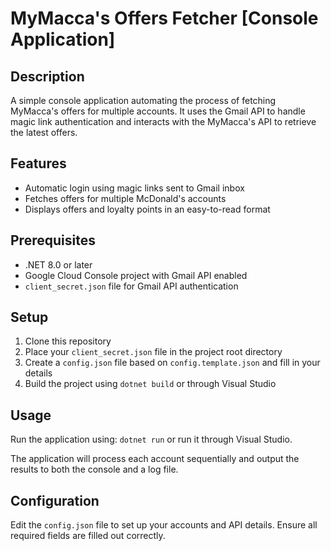 # MyMacca's Offers Fetcher [Console Application]

## Description

A simple console application automating the process of fetching MyMacca's offers for multiple accounts. It uses the Gmail API to handle magic link authentication and interacts with the MyMacca's API to retrieve the latest offers.

## Features

-   Automatic login using magic links sent to Gmail inbox
-   Fetches offers for multiple McDonald's accounts
-   Displays offers and loyalty points in an easy-to-read format

## Prerequisites

-   .NET 8.0 or later
-   Google Cloud Console project with Gmail API enabled
-   `client_secret.json` file for Gmail API authentication

## Setup

1. Clone this repository
2. Place your `client_secret.json` file in the project root directory
3. Create a `config.json` file based on `config.template.json` and fill in your details
4. Build the project using `dotnet build` or through Visual Studio

## Usage

Run the application using: `dotnet run` or run it through Visual Studio.

The application will process each account sequentially and output the results to both the console and a log file.

## Configuration

Edit the `config.json` file to set up your accounts and API details. Ensure all required fields are filled out correctly.

